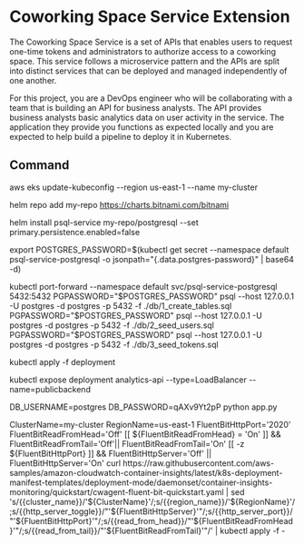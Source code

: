 # Coworking Space Service Extension
The Coworking Space Service is a set of APIs that enables users to request one-time tokens and administrators to authorize access to a coworking space. This service follows a microservice pattern and the APIs are split into distinct services that can be deployed and managed independently of one another.

For this project, you are a DevOps engineer who will be collaborating with a team that is building an API for business analysts. The API provides business analysts basic analytics data on user activity in the service. The application they provide you functions as expected locally and you are expected to help build a pipeline to deploy it in Kubernetes.

## Command 
aws eks update-kubeconfig --region us-east-1 --name my-cluster

helm repo add my-repo https://charts.bitnami.com/bitnami

helm install psql-service my-repo/postgresql --set primary.persistence.enabled=false



export POSTGRES_PASSWORD=$(kubectl get secret --namespace default psql-service-postgresql -o jsonpath="{.data.postgres-password}" | base64 -d)

kubectl port-forward --namespace default svc/psql-service-postgresql 5432:5432
PGPASSWORD="$POSTGRES_PASSWORD" psql --host 127.0.0.1 -U postgres -d postgres -p 5432 -f ./db/1_create_tables.sql
PGPASSWORD="$POSTGRES_PASSWORD" psql --host 127.0.0.1 -U postgres -d postgres -p 5432 -f ./db/2_seed_users.sql
PGPASSWORD="$POSTGRES_PASSWORD" psql --host 127.0.0.1 -U postgres -d postgres -p 5432 -f ./db/3_seed_tokens.sql

kubectl apply -f deployment


kubectl expose deployment analytics-api --type=LoadBalancer --name=publicbackend

DB_USERNAME=postgres DB_PASSWORD=qAXv9Yt2pP python app.py

ClusterName=my-cluster
RegionName=us-east-1
FluentBitHttpPort='2020'
FluentBitReadFromHead='Off'
[[ ${FluentBitReadFromHead} = 'On' ]] && FluentBitReadFromTail='Off'|| FluentBitReadFromTail='On'
[[ -z ${FluentBitHttpPort} ]] && FluentBitHttpServer='Off' || FluentBitHttpServer='On'
curl https://raw.githubusercontent.com/aws-samples/amazon-cloudwatch-container-insights/latest/k8s-deployment-manifest-templates/deployment-mode/daemonset/container-insights-monitoring/quickstart/cwagent-fluent-bit-quickstart.yaml | sed 's/{{cluster_name}}/'${ClusterName}'/;s/{{region_name}}/'${RegionName}'/;s/{{http_server_toggle}}/"'${FluentBitHttpServer}'"/;s/{{http_server_port}}/"'${FluentBitHttpPort}'"/;s/{{read_from_head}}/"'${FluentBitReadFromHead}'"/;s/{{read_from_tail}}/"'${FluentBitReadFromTail}'"/' | kubectl apply -f -
